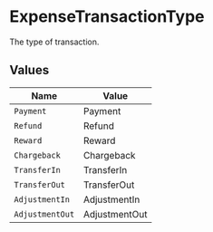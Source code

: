 # ExpenseTransactionType

The type of transaction.


## Values

| Name            | Value           |
| --------------- | --------------- |
| `Payment`       | Payment         |
| `Refund`        | Refund          |
| `Reward`        | Reward          |
| `Chargeback`    | Chargeback      |
| `TransferIn`    | TransferIn      |
| `TransferOut`   | TransferOut     |
| `AdjustmentIn`  | AdjustmentIn    |
| `AdjustmentOut` | AdjustmentOut   |